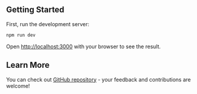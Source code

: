 ## Getting Started

First, run the development server:

```bash
npm run dev


```

Open [http://localhost:3000](http://localhost:3000) with your browser to see the result.


## Learn More

You can check out [GitHub repository](https://github.com/AsadUllahAnwar/todolistreact.js.git) - your feedback and contributions are welcome!

